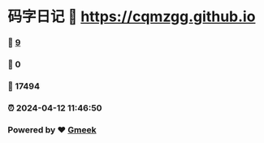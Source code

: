 # 码字日记 :link: https://cqmzgg.github.io 
### :page_facing_up: [9](https://cqmzgg.github.io/tag.html) 
### :speech_balloon: 0 
### :hibiscus: 17494 
### :alarm_clock: 2024-04-12 11:46:50 
### Powered by :heart: [Gmeek](https://github.com/Meekdai/Gmeek)
